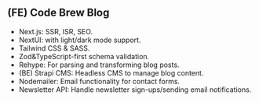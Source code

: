 ## (FE) Code Brew Blog

* Next.js: SSR, ISR, SEO.
* NextUI: with light/dark mode support.
* Tailwind CSS & SASS.
* Zod&TypeScript-first schema validation.
* Rehype: For parsing and transforming blog posts.
* (BE) Strapi CMS: Headless CMS to manage blog content.
* Nodemailer: Email functionality for contact forms.
* Newsletter API: Handle newsletter sign-ups/sending email notifications.
